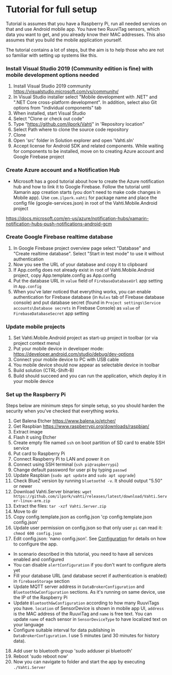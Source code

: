 # Tutorial for full setup
Tutorial is assumes that you have a Raspberry Pi, run all needed services on that and use Android mobile app. You have two RuuviTag sensors, which data you want to get, and you already know their MAC addresses. This also assumes that you build the mobile application yourself. 

The tutorial contains a lot of steps, but the aim is to help those who are not so familiar with setting up systems like this.

### Install Visual Studio 2019 (Community edition is fine) with mobile development options needed 
1. Install Visual Studio 2019 community https://visualstudio.microsoft.com/vs/community/
2. In Visual Studio installer select "Mobile development with .NET" and ".NET Core cross-platform development". In addition, select also Git options from "individual components" tab
3. When installed, start Visual Studio
4. Select "Clone or check out code"
5. Type "https://github.com/ilpork/Vahti" in 'Repository location"
6. Select Path where to clone the source code repository
7. Clone
8. Open 'src' folder in Solution explorer and open 'Vahti.sln'
9. Accept license for Android SDK and related components. While waiting for components to be installed, move on to creating Azure account and Google Firebase project

### Create Azure account and a Notification Hub
- Microsoft has a good tutorial about how to create the Azure notification hub and how to link it to Google Firebase. Follow the tutorial until Xamarin app creation starts (you don't need to make code changes in Mobile app). Use `com.ilpork.vahti` for package name and place the config file (google-services.json) in root of the Vahti.Mobile.Android project

 https://docs.microsoft.com/en-us/azure/notification-hubs/xamarin-notification-hubs-push-notifications-android-gcm

### Create Google Firebase realtime database
1. In Google Firebase project overview page select "Database" and "Create realtime database". Select "Start in test mode" to use it without authentication 
2. Now you see the URL of your database and copy it to clipboard
3. If App.config does not already exist in root of Vahti.Mobile.Android project, copy App.template.config as App.config
4. Put the database URL in `value` field of `FirebaseDatabaseUrl` app setting in `App.config`
5. When you've later noticed that everything works, you can enable authentication for Firebase database (in `Rules` tab of Firebase database console) and put database secret (found in `Project settings\Service accounts\Database secrets` in Firebase Console) as `value` of `FirebaseDatabaseSecret` app setting

### Update mobile projects
1. Set Vahti.Mobile.Android project as start-up project in toolbar (or via project context menu)
2. Put your mobile device in developer mode: https://developer.android.com/studio/debug/dev-options 
3. Connect your mobile device to PC with USB cable
4. You mobile device should now appear as selectable device in toolbar
5. Build solution (CTRL-Shift-B)
6. Build should succeed and you can run the application, which deploy it in your mobile device

### Set up the Raspberry Pi
Steps below are minimum steps for simple setup, so you should harden the security when you've checked that everything works.
1. Get Balena Etcher https://www.balena.io/etcher/
2. Get Raspbian https://www.raspberrypi.org/downloads/raspbian/
3. Extract image
4. Flash it using Etcher
5. Create empty file named `ssh` on boot partition of SD card to enable SSH service
6. Put card to Raspberry Pi
7. Connect Raspberry Pi to LAN and power it on
8. Connect using SSH terminal (`ssh pi@raspberrypi`) 
9. Change default password for user pi by typing `passwd`
10. Update Raspbian (`sudo apt update` and `sudo apt upgrade`)
11. Check BlueZ version by running `bluetoothd -v`. It should output "5.50" or newer
12. Download Vahti.Server binaries: `wget https://github.com/ilpork/vahti/releases/latest/download/Vahti.Server-linux-arm.zip`
13. Extract the files: `tar -xzf Vahti.Server.zip`
14. Move to dir
15. Copy config.template.json as config.json 'cp config.template.json config.json'
16. Update user permission on config.json so that only user `pi` can read it: `chmod 600 config.json`
17. Edit config.json: 'nano config.json'. See [Configuration](Configuration.md) for details on how to configure the app.
- In scenario described in this tutorial, you need to have all services enabled and configured
- You can disable `alertConfiguration` if you don't want to configure alerts yet
- Fill your database URL (and database secret if authentication is enabled) in `firebaseStorage` section
- Update MQTT server address in `DataBrokerConfiguration` and `BluetoothGwConfiguration` sections. As it's running on same device, use the IP of the Raspberry Pi
- Update `BluetoothGwConfiguration` according to how many RuuviTags you have. `location` of SensorDevice is shown in mobile app UI, `address` is the MAC address of the RuuviTag and `name` is free text. You can update `name` of each sensor in `SensorDeviceType` to have localized text on your language
- Configure suitable interval for data publishing in `DataBrokerConfiguration`. I use 5 minutes (and 30 minutes for history data).
18. Add user to bluetooth group 'sudo adduser pi bluetooth'
19. Reboot 'sudo reboot now'
20. Now you can navigate to folder and start the app by executing `./Vahti.Server`
